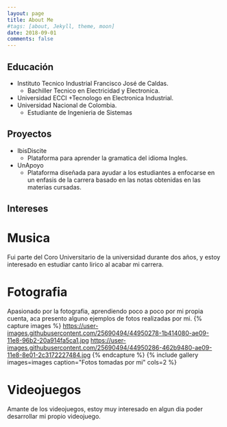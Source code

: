 ```yaml
---
layout: page
title: About Me
#tags: [about, Jekyll, theme, moon]
date: 2018-09-01
comments: false
---
```


## Educación
* Instituto Tecnico Industrial Francisco José de Caldas.
    + Bachiller Tecnico en Electricidad y Electronica.
* Universidad ECCI
     +Tecnologo en Electronica Industrial.
* Universidad Nacional de Colombia.
     + Estudiante de Ingenieria de Sistemas

## Proyectos
* IbisDiscite
    + Plataforma para aprender la gramatica del idioma Ingles.
* UnApoyo
    + Plataforma diseñada para ayudar a los estudiantes a enfocarse en un enfasis de la carrera basado en las notas obtenidas en las materias cursadas.

## Intereses
# Musica
Fui parte del Coro Universitario de la universidad durante dos años, y estoy interesado en estudiar canto lirico al acabar mi carrera.

# Fotografia
Apasionado por la fotografia, aprendiendo poco a poco por mi propia cuenta, aca presento alguno ejemplos de fotos realizadas por mi.
{% capture images %}
    https://user-images.githubusercontent.com/25690494/44950278-1b414080-ae09-11e8-96b2-20a914fa5ca1.jpg
    https://user-images.githubusercontent.com/25690494/44950286-462b9480-ae09-11e8-8e01-2c3172227484.jpg
{% endcapture %}
{% include gallery images=images caption="Fotos tomadas por mi" cols=2 %}
# Videojuegos
Amante de los videojuegos, estoy muy interesado en algun dia poder desarrollar mi propio videojuego.

